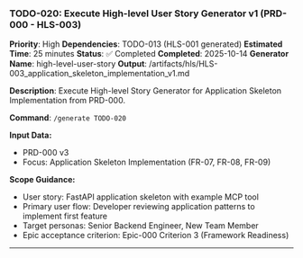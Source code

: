 ### TODO-020: Execute High-level User Story Generator v1 (PRD-000 - HLS-003)
**Priority**: High
**Dependencies**: TODO-013 (HLS-001 generated)
**Estimated Time**: 25 minutes
**Status**: ✅ Completed
**Completed**: 2025-10-14
**Generator Name**: high-level-user-story
**Output**: /artifacts/hls/HLS-003_application_skeleton_implementation_v1.md

**Description**:
Execute High-level Story Generator for Application Skeleton Implementation from PRD-000.

**Command**: `/generate TODO-020`

**Input Data:**
- PRD-000 v3
- Focus: Application Skeleton Implementation (FR-07, FR-08, FR-09)

**Scope Guidance:**
- User story: FastAPI application skeleton with example MCP tool
- Primary user flow: Developer reviewing application patterns to implement first feature
- Target personas: Senior Backend Engineer, New Team Member
- Epic acceptance criterion: Epic-000 Criterion 3 (Framework Readiness)

---
